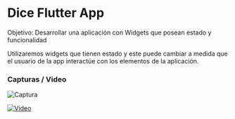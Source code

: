 # Dice Flutter App

Objetivo: Desarrollar una aplicación con Widgets que posean estado y funcionalidad

Utilizaremos widgets que tienen estado y este puede cambiar a medida que el usuario de la app interactúe con los elementos de la aplicación.

### Capturas / Video

![Captura](https://res.cloudinary.com/dqaav1s3t/image/upload/v1614484695/flutter/unknown_vwxzhg.png)

[![Video](https://img.youtube.com/vi/G4t1bBhCAHY/0.jpg)](https://www.youtube.com/watch?v=G4t1bBhCAHY)